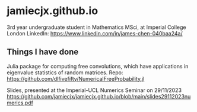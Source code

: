 # jamiecjx.github.io

3rd year undergraduate student in Mathematics MSci, at Imperial College London
LinkedIn: https://www.linkedin.com/in/james-chen-040baa24a/


## Things I have done
Julia package for computing free convolutions, which have applications in eigenvalue statistics of random matrices.
Repo: https://github.com/dlfivefifty/NumericalFreeProbability.jl

Slides, presented at the Imperial-UCL Numerics Seminar on 29/11/2023 https://github.com/jamiecjx/jamiecjx.github.io/blob/main/slides29112023numerics.pdf

